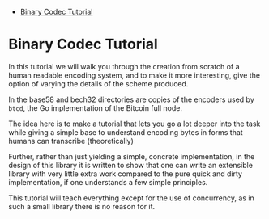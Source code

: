 
- [Binary Codec Tutorial](#binary-codec-tutorial)

# Binary Codec Tutorial

In this tutorial we will walk you through the creation from scratch of a 
human readable encoding system, and to make it more interesting, give the 
option of varying the details of the scheme produced.

In the base58 and bech32 directories are copies of the encoders used by 
`btcd`, the Go implementation of the Bitcoin full node.

The idea here is to make a tutorial that lets you go a lot deeper into the 
task while giving a simple base to understand encoding bytes in forms that 
humans can transcribe (theoretically)

Further, rather than just yielding a simple, concrete implementation, in the 
design of this library it is written to show that one can write an 
extensible library with very little extra work compared to the pure quick 
and dirty implementation, if one understands a few simple principles.

This tutorial will teach everything except for the use of concurrency, as in 
such a small library there is no reason for it.

## 
